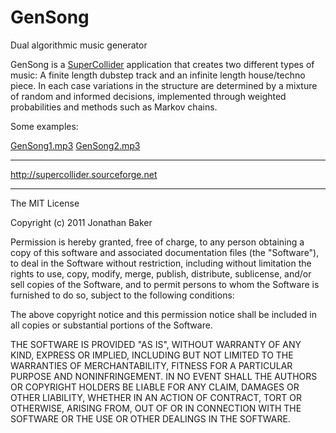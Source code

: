 GenSong
=======

Dual algorithmic music generator 

GenSong is a <a href="http://supercollider.sourceforge.net/">SuperCollider</a> application that creates two different types of music: A finite length dubstep track and an infinite length house/techno piece. In each case variations in the structure are determined by a mixture of random and informed decisions, implemented through weighted probabilities and methods such as Markov chains. 

Some examples:

<a href="http://www.jonny-baker.com/resources/audio/GenSong1.mp3">GenSong1.mp3</a> <a href="http://www.jonny-baker.com/resources/audio/GenSong2.mp3">GenSong2.mp3</a>

----------------------------------------------------------------------------------------------
<a href="http://supercollider.sourceforge.net/">http://supercollider.sourceforge.net</a>









-------------------------------------------------------------------------------------------

The MIT License

Copyright (c) 2011 Jonathan Baker

Permission is hereby granted, free of charge, to any person obtaining a copy
of this software and associated documentation files (the "Software"), to deal
in the Software without restriction, including without limitation the rights
to use, copy, modify, merge, publish, distribute, sublicense, and/or sell
copies of the Software, and to permit persons to whom the Software is
furnished to do so, subject to the following conditions:

The above copyright notice and this permission notice shall be included in
all copies or substantial portions of the Software.

THE SOFTWARE IS PROVIDED "AS IS", WITHOUT WARRANTY OF ANY KIND, EXPRESS OR
IMPLIED, INCLUDING BUT NOT LIMITED TO THE WARRANTIES OF MERCHANTABILITY,
FITNESS FOR A PARTICULAR PURPOSE AND NONINFRINGEMENT. IN NO EVENT SHALL THE
AUTHORS OR COPYRIGHT HOLDERS BE LIABLE FOR ANY CLAIM, DAMAGES OR OTHER
LIABILITY, WHETHER IN AN ACTION OF CONTRACT, TORT OR OTHERWISE, ARISING FROM,
OUT OF OR IN CONNECTION WITH THE SOFTWARE OR THE USE OR OTHER DEALINGS IN
THE SOFTWARE.

